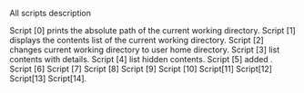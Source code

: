  All scripts description 

Script [0] prints the absolute path of the current working directory.
Script [1] displays the contents list of the current working directory.
Script [2] changes current working directory to user home directory.
Script [3] list contents with details.
Script [4] list hidden contents.
Script [5] added .
Script [6] 
Script [7]
Script [8]
Script [9]
Script [10]
Script[11]
Script[12]
Script[13]
Script[14].

